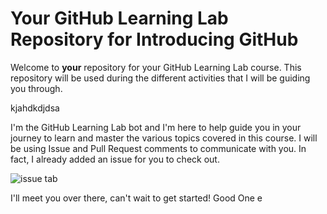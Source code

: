 # Your GitHub Learning Lab Repository for Introducing GitHub

Welcome to **your** repository for your GitHub Learning Lab course. This repository will be used during the different activities that I will be guiding you through.

kjahdkdjdsa

I'm the GitHub Learning Lab bot and I'm here to help guide you in your journey to learn and master the various topics covered in this course. I will be using Issue and Pull Request comments to communicate with you. In fact, I already added an issue for you to check out.

![issue tab](https://lab.github.com/public/images/issue_tab.png)

I'll meet you over there, can't wait to get started!
Good One
e
